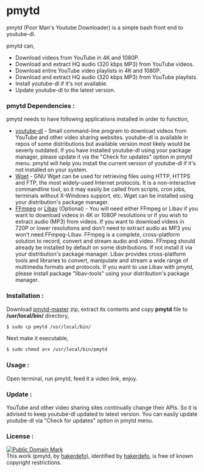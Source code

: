 # pmytd
pmytd (Poor Man's Youtube Downloader) is a simple bash front end to youtube-dl.

pmytd can,

  - Download videos from YouTube in 4K and 1080P.
  - Download and extract HQ audio (320 kbps MP3) from YouTube videos.
  - Download entire YouTube video playlists in 4K and 1080P.
  - Download and extract HQ audio (320 kbps MP3) from YouTube playlists.
  - Install youtube-dl if it's not available.
  - Update youtube-dl to the latest version.


### pmytd Dependencies :

pmytd needs to have following applications installed in order to function,

* [youtube-dl] - Small command-line program to download videos from YouTube and other video sharing websites. youtube-dl is available in repos of some distributions but available version most likely would be severly outdated. If you have installed youtube-dl using your package manager, please update it via the "Check for updates" option in pmytd menu. pmytd will help you install the current version of youtube-dl if it's not installed on your system.
* [Wget] - GNU Wget can be used for retrieving files using HTTP, HTTPS and FTP, the most widely-used Internet protocols. It is a non-interactive commandline tool, so it may easily be called from scripts, cron jobs, terminals without X-Windows support, etc. Wget can be installed using your distribution's package manager.
* [FFmpeg] or [Libav] (Optional) - You will need either FFmpeg or Libav if you want to download videos in 4K or 1080P resolutions or if you wish to extract audio (MP3) from videos. If you want to download videos in 720P or lower resolutions and don't need to extract audio as MP3 you won't need FFmpeg-Libav. FFmpeg is a complete, cross-platform solution to record, convert and stream audio and video. FFmpeg should already be installed by default on some distributions. If not install it via your distribution's package manager. Libav provides cross-platform tools and libraries to convert, manipulate and stream a wide range of multimedia formats and protocols. If you want to use Libav with pmytd, please install package "libav-tools" using your distribution's package manager.


### Installation :

Download [pmytd-master] zip, extract its contents and copy **pmytd** file to **/usr/local/bin/** directory,
```sh
$ sudo cp pmytd /usr/local/bin/
```
Next make it executable,
```sh
$ sudo chmod a+x /usr/local/bin/pmytd
```


### Usage :

Open terminal, run pmytd, feed it a video link, enjoy.


### Update :

YouTube and other video sharing sites continually change their APIs. So it is advised to keep youtube-dl updated to latest version. You can easily update youtube-dl via "Check for updates" option in pmytd menu.


### License :

[![Public Domain Mark](http://i.creativecommons.org/p/mark/1.0/88x31.png)](http://creativecommons.org/publicdomain/mark/1.0/)  
This work (<span property="dct:title">pmytd</span>, by [<span property="dct:title">hakerdefo</span>](https://github.com/hakerdefo/pmytd)), identified by [<span property="dct:title">hakerdefo</span>](https://hakerdefo.blogspot.com), is free of known copyright restrictions.

[youtube-dl]:http://rg3.github.io/youtube-dl/
[Wget]:https://www.gnu.org/software/wget/
[FFmpeg]:https://ffmpeg.org/
[Libav]:https://libav.org/
[pmytd-master]:https://github.com/hakerdefo/pmytd/archive/master.zip
